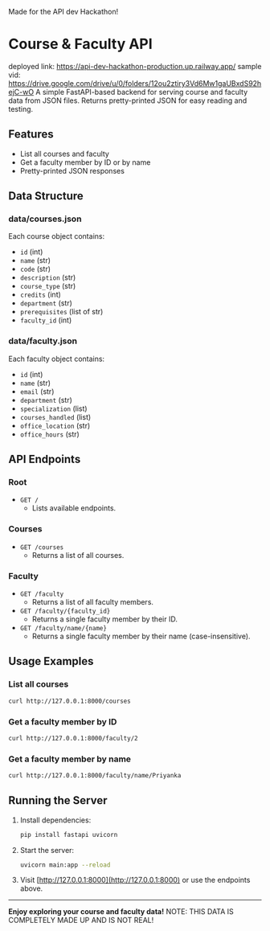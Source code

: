 Made for the API dev Hackathon!

# Course & Faculty API

deployed link: https://api-dev-hackathon-production.up.railway.app/
sample vid: https://drive.google.com/drive/u/0/folders/12ou2ztiry3Vd6Mw1gaUBxdS92hejC-wO
A simple FastAPI-based backend for serving course and faculty data from JSON files. Returns pretty-printed JSON for easy reading and testing.

## Features
- List all courses and faculty
- Get a faculty member by ID or by name
- Pretty-printed JSON responses

## Data Structure

### data/courses.json
Each course object contains:
- `id` (int)
- `name` (str)
- `code` (str)
- `description` (str)
- `course_type` (str)
- `credits` (int)
- `department` (str)
- `prerequisites` (list of str)
- `faculty_id` (int)

### data/faculty.json
Each faculty object contains:
- `id` (int)
- `name` (str)
- `email` (str)
- `department` (str)
- `specialization` (list)
- `courses_handled` (list)
- `office_location` (str)
- `office_hours` (str)

## API Endpoints

### Root
- `GET /`
  - Lists available endpoints.

### Courses
- `GET /courses`
  - Returns a list of all courses.

### Faculty
- `GET /faculty`
  - Returns a list of all faculty members.
- `GET /faculty/{faculty_id}`
  - Returns a single faculty member by their ID.
- `GET /faculty/name/{name}`
  - Returns a single faculty member by their name (case-insensitive).

## Usage Examples

### List all courses
```sh
curl http://127.0.0.1:8000/courses
```

### Get a faculty member by ID
```sh
curl http://127.0.0.1:8000/faculty/2
```

### Get a faculty member by name
```sh
curl http://127.0.0.1:8000/faculty/name/Priyanka
```

## Running the Server

1. Install dependencies:
   ```sh
   pip install fastapi uvicorn
   ```
2. Start the server:
   ```sh
   uvicorn main:app --reload
   ```
3. Visit [http://127.0.0.1:8000](http://127.0.0.1:8000) or use the endpoints above.

---

**Enjoy exploring your course and faculty data!**
NOTE: THIS DATA IS COMPLETELY MADE UP AND IS NOT REAL!
